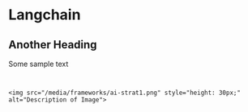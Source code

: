 # Langchain
## Another Heading
Some sample text
```


<img src="/media/frameworks/ai-strat1.png" style="height: 30px;" alt="Description of Image">